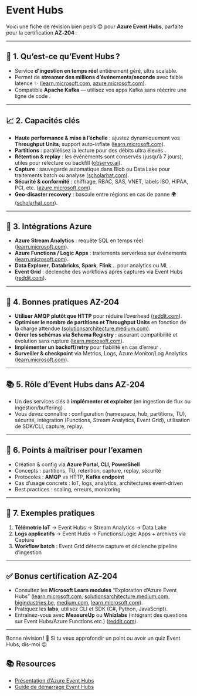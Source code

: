 # Event Hubs

Voici une fiche de révision bien pep’s 😊 pour **Azure Event Hubs**, parfaite pour la certification **AZ‑204** :

---

## 🌟 1. Qu’est-ce qu’Event Hubs ?

* Service **d’ingestion en temps réel** entièrement géré, ultra scalable.
* Permet de **streamer des millions d’événements/seconde** avec faible latence ✨ ([learn.microsoft.com][1], [azure.microsoft.com][2]).
* Compatible **Apache Kafka** — utilisez vos apps Kafka sans réécrire une ligne de code .

---

## 📈 2. Capacités clés

* **Haute performance & mise à l’échelle** : ajustez dynamiquement vos **Throughput Units**, support auto-inflate ([learn.microsoft.com][1]).
* **Partitions** : parallélisez la lecture pour des débits ultra élevés .
* **Rétention & replay** : les événements sont conservés (jusqu’à 7 jours), utiles pour relecture ou backfill ([observo.ai][3]).
* **Capture** : sauvegarde automatique dans Blob ou Data Lake pour traitements batch ou analyse ([scholarhat.com][4]).
* **Sécurité & conformité** : chiffrage, RBAC, SAS, VNET, labels ISO, HIPAA, PCI, etc. ([azure.microsoft.com][2]).
* **Geo‑disaster recovery** : bascule entre régions en cas de panne 🌍 ([scholarhat.com][4]).

---

## 🔌 3. Intégrations Azure

* **Azure Stream Analytics** : requête SQL en temps réel ([learn.microsoft.com][1]).
* **Azure Functions / Logic Apps** : traitements serverless sur événements ([learn.microsoft.com][1]).
* **Data Explorer**, **Databricks**, **Spark**, **Flink**… pour analytics ou ML .
* **Event Grid** : déclenche des workflows après captures via Event Hubs ([reddit.com][5]).

---

## 🧠 4. Bonnes pratiques AZ-204

* **Utiliser AMQP plutôt que HTTP** pour réduire l’overhead ([reddit.com][6]).
* **Optimiser le nombre de partitions et Throughput Units** en fonction de la charge attendue ([solutionsarchitecture.medium.com][7]).
* **Gérer les schémas via Schema Registry** : assurant compatibilité et évolution sans rupture ([learn.microsoft.com][1]).
* **Implémenter un backoff/retry** pour fiabilité en cas d’erreur .
* **Surveiller & checkpoint** via Metrics, Logs, Azure Monitor/Log Analytics ([learn.microsoft.com][8]).

---

## 📚 5. Rôle d’Event Hubs dans AZ‑204

* Un des services clés à **implémenter et exploiter** (en ingestion de flux ou ingestion/buffering) .
* Vous devez connaître : configuration (namespace, hub, partitions, TU), sécurité, intégration (Functions, Stream Analytics, Event Grid), utilisation de SDK/CLI, capture, replay.

---

## 📝 6. Points à maîtriser pour l’examen

* Création & config via **Azure Portal, CLI, PowerShell**
* Concepts : partitions, TU, retention, capture, replay, sécurité
* Protocoles : **AMQP** vs HTTP, **Kafka endpoint**
* Cas d’usage concrets : IoT, logs, analytics, architectures event‑driven
* Best practices : scaling, erreurs, monitoring

---

## 🧩 7. Exemples pratiques

1. **Télémetrie IoT** → Event Hubs → Stream Analytics → Data Lake
2. **Logs applicatifs** → Event Hubs → Functions/Logic Apps + archives via Capture
3. **Workflow batch** : Event Grid détecte capture et déclenche pipeline d’ingestion

---

## ✅ Bonus certification AZ‑204

* Consultez les **Microsoft Learn modules** “Exploration d’Azure Event Hubs” ([learn.microsoft.com][1], [solutionsarchitecture.medium.com][7], [bigindustries.be][9], [medium.com][10], [learn.microsoft.com][11]).
* Pratiquez les **labs**, utilisez CLI et SDK (C#, Python, JavaScript).
* Entraînez-vous avec **MeasureUp** ou **Whizlabs** (intégrant des questions sur Event Hubs/Azure Functions etc.) ([reddit.com][12]).

---

Bonne révision ! 🎯 Si tu veux approfondir un point ou avoir un quiz Event Hubs, dis-moi 😉

## 📚 Resources
- [Présentation d’Azure Event Hubs](https://learn.microsoft.com/azure/event-hubs/event-hubs-about)
- [Guide de démarrage Event Hubs](https://learn.microsoft.com/azure/event-hubs/event-hubs-dotnet-standard-getstarted-send)

[1]: https://learn.microsoft.com/en-us/azure/event-hubs/event-hubs-about?utm_source=chatgpt.com "Azure Event Hubs: Data streaming platform with Kafka support - Azure Event Hubs | Microsoft Learn"
[2]: https://azure.microsoft.com/fr-fr/products/event-hubs/?utm_source=chatgpt.com "Event Hubs – Ingestion de données en temps réel | Microsoft Azure"
[3]: https://www.observo.ai/post/observability-101-guide-to-azure-event-hubs?utm_source=chatgpt.com "Observability 101: A Guide to Azure Event Hubs"
[4]: https://www.scholarhat.com/tutorial/azure/azure-event-hub?utm_source=chatgpt.com "Azure Event Hub: A Comprehensive Guide"
[5]: https://www.reddit.com/r/AZURE/comments/13xbu33?utm_source=chatgpt.com "when to use Event Hub together with Event Grid ??"
[6]: https://www.reddit.com/r/azuretips/comments/196aklx?utm_source=chatgpt.com "#388 Knowledge Check"
[7]: https://solutionsarchitecture.medium.com/mastering-event-driven-architecture-part-11-important-features-of-azure-event-hubs-c45a7f139baf?utm_source=chatgpt.com "Mastering Event Driven Architecture ( Part 11 ) — Important features of Azure Event Hubs | by Rahul Krishnan | Medium"
[8]: https://learn.microsoft.com/fr-fr/credentials/certifications/resources/study-guides/az-204?utm_source=chatgpt.com "Guide d’étude pour l’examen AZ-204 : Développement de solutions pour Microsoft Azure | Microsoft Learn"
[9]: https://www.bigindustries.be/blog/exploring-messaging-and-streaming-technologies-azure-event-hubs?utm_source=chatgpt.com "Exploring Messaging and Streaming Technologies Part3: Azure Event Hubs"
[10]: https://medium.com/%40AlexanderObregon/using-azure-event-hubs-for-real-time-data-processing-827cfaa5e268?utm_source=chatgpt.com "Azure Event Hubs Guide Explained | Medium"
[11]: https://learn.microsoft.com/fr-fr/training/paths/az-204-develop-event-based-solutions/?utm_source=chatgpt.com "AZ-204 : Développer de solutions basées sur les événements - Training | Microsoft Learn"
[12]: https://www.reddit.com/r/AzureCertification/comments/1apw2e0?utm_source=chatgpt.com "My Tips to pass the AZ-204 and Study Guide"
